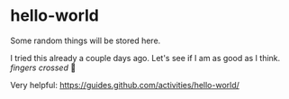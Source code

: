 # hello-world
Some random things will be stored here.

I tried this already a couple days ago. Let's see if I am as good as I think.
*fingers crossed*
🤪

Very helpful: https://guides.github.com/activities/hello-world/
